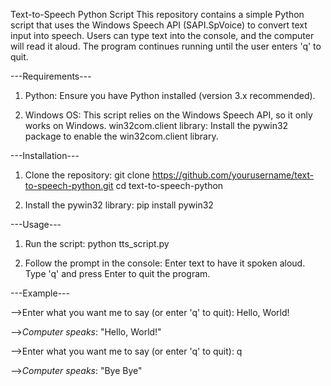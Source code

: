 Text-to-Speech Python Script
This repository contains a simple Python script that uses the Windows Speech API (SAPI.SpVoice) to convert text input into speech. Users can type text into the console, and the computer will read it aloud. The program continues running until the user enters 'q' to quit.

---Requirements---
1. Python: Ensure you have Python installed (version 3.x recommended).

2. Windows OS: This script relies on the Windows Speech API, so it only works on Windows.
win32com.client library: Install the pywin32 package to enable the win32com.client library.

---Installation---
1. Clone the repository:
    git clone https://github.com/yourusername/text-to-speech-python.git
    cd text-to-speech-python
   
3. Install the pywin32 library:
   pip install pywin32
   
---Usage---
1. Run the script:
    python tts_script.py
   
3. Follow the prompt in the console:
    Enter text to have it spoken aloud.
    Type 'q' and press Enter to quit the program.

---Example---

  -->Enter what you want me to say (or enter 'q' to quit): Hello, World!
  
  -->*Computer speaks*: "Hello, World!"
  
  -->Enter what you want me to say (or enter 'q' to quit): q
  
  -->*Computer speaks*: "Bye Bye"
